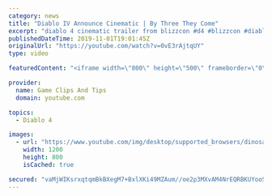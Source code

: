 ```yaml
---
category: news
title: "Diablo IV Announce Cinematic | By Three They Come"
excerpt: "diablo 4 cinematic trailer from blizzcon #d4 #blizzcon #diablo."
publishedDateTime: 2019-11-01T19:01:45Z
originalUrl: "https://youtube.com/watch?v=0vE3rAjtqUY"
type: video

featuredContent: "<iframe width=\"800\" height=\"500\" frameborder=\"0\" src=\"https://www.youtube.com/embed/0vE3rAjtqUY\" allow=\"accelerometer; autoplay; encrypted-media; gyroscope; picture-in-picture\" allowfullscreen></iframe>"

provider:
  name: Game Clips And Tips
  domain: youtube.com

topics:
  - Diablo 4

images:
  - url: "https://www.youtube.com/img/desktop/supported_browsers/dinosaur.png"
    width: 1200
    height: 800
    isCached: true

secured: "vaMjWIKsrxqtqmBkBXegM7+BxlXKi49MZAum//oe2p3MXvAM4NrEQRBKUYooSxj8zq1EEArS+lu0t2sJqdaedzaT6QX22BB6F2nvOAGuzxwTvg4CWsfb5bpFnCo7ql6ZJXChVRDNTnzvRyG1NQ9DW5/fc9oGMoRHQQCxhWqxlOxH8VXx5PtHXpynmaHMZnKWtUJS44cCZnA4V7ErG9s7HoNeL+GME5Sa01GZtG6kLUlCaA6jkHywCmBflyo15UZ7NNPR4oJNG/MAwGzfjKwG9D2wQzRr9cuRwLyf8m4FDryhFqycEmJFEo5mDvQpsDeS9K5Swcz5qhMiBKkwotB/PdTn/MJOUPbHDqKvNZd8pxJewj6c1Z3OZokMuQvK43XQVr3SQzOvK9WyI/mcHDXi7A==;s+HdJ56QT0PN+ZXM6qC6sQ=="
---
```


